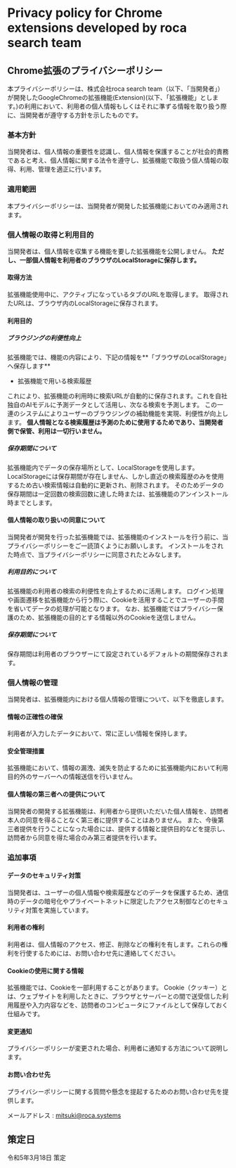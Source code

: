 # Privacy policy for Chrome extensions developed by roca search team
## Chrome拡張のプライバシーポリシー

本プライバシーポリシーは、株式会社roca search team（以下、「当開発者」）が開発したGoogleChromeの拡張機能(Extension)(以下、「拡張機能」とします。)の利用において、利用者の個人情報もしくはそれに準ずる情報を取り扱う際に、当開発者が遵守する方針を示したものです。

### 基本方針
当開発者は、個人情報の重要性を認識し、個人情報を保護することが社会的責務であると考え、個人情報に関する法令を遵守し、拡張機能で取扱う個人情報の取得、利用、管理を適正に行います。

### 適用範囲
本プライバシーポリシーは、当開発者が開発した拡張機能においてのみ適用されます。

### 個人情報の取得と利用目的
当開発者は、個人情報を収集する機能を要した拡張機能を公開しません。
**ただし、一部個人情報を利用者のブラウザのLocalStorageに保存します。**

#### 取得方法
拡張機能使用中に、アクティブになっているタブのURLを取得します。
取得されたURLは、ブラウザ内のLocalStorageに保存されます。

#### 利用目的
##### ブラウジングの利便性向上
拡張機能では、機能の内容により、下記の情報を**「ブラウザのLocalStorage」へ保存します**
- 拡張機能で用いる検索履歴

これにより、拡張機能の利用時に検索URLが自動的に保存されます。これを自社独自のAIモデルに予測データとして活用し、次なる検索を予測します。
この一連のシステムによりユーザーのブラウジングの補助機能を実現、利便性が向上します。
**個人情報となる検索履歴は予測のために使用するためであり、当開発者側で保管、利用は一切行いません。**

##### 保存期間について
拡張機能内でデータの保存場所として、LocalStorageを使用します。
LocalStorageには保存期間が存在しません、しかし直近の検索履歴のみを使用するため古い検索情報は自動的に更新され、削除されます。
そのためデータの保存期間は一定回数の検索回数に達した時または、拡張機能のアンインストール時までとします。

#### 個人情報の取り扱いの同意について
当開発者が開発を行った拡張機能では、拡張機能のインストールを行う前に、当プライバシーポリシーをご一読頂くようにお願いします。
インストールをされた時点で、当プライバシーポリシーに同意されたとみなします。

##### 利用目的について
拡張機能の利用者の検索の利便性を向上するために活用します。
ログイン処理や画面遷移を拡張機能から行う際に、Cookieを活用することでユーザーの手間を省いてデータの処理が可能となります。
なお、拡張機能ではプライバシー保護のため、拡張機能の目的とする情報以外のCookieを送信しません。

##### 保存期間について
保存期間は利用者のブラウザーにて設定されているデフォルトの期間保存されます。

### 個人情報の管理
当開発者は、拡張機能内における個人情報の管理について、以下を徹底します。

#### 情報の正確性の確保
利用者が入力したデータにおいて、常に正しい情報を保持します。

#### 安全管理措置
拡張機能において、情報の漏洩、滅失を防止するために拡張機能内において利用目的外のサーバーへの情報送信を行いません。

#### 個人情報の第三者への提供について
当開発者の開発する拡張機能は、利用者から提供いただいた個人情報を、訪問者本人の同意を得ることなく第三者に提供することはありません。
また、今後第三者提供を行うことになった場合には、提供する情報と提供目的などを提示し、訪問者から同意を得た場合のみ第三者提供を行います。

### 追加事項

#### データのセキュリティ対策
当開発者は、ユーザーの個人情報や検索履歴などのデータを保護するため、通信時のデータの暗号化やプライベートネットに限定したアクセス制御などのセキュリティ対策を実施しています。

#### 利用者の権利
利用者は、個人情報のアクセス、修正、削除などの権利を有します。これらの権利を行使するためには、お問い合わせ先に連絡してください。

#### Cookieの使用に関する情報
拡張機能では、Cookieを一部利用することがあります。
Cookie（クッキー）とは、ウェブサイトを利用したときに、ブラウザとサーバーとの間で送受信した利用履歴や入力内容などを、訪問者のコンピュータにファイルとして保存しておく仕組みです。

#### 変更通知
プライバシーポリシーが変更された場合、利用者に通知する方法について説明します。

#### お問い合わせ先
プライバシーポリシーに関する質問や懸念を提起するためのお問い合わせ先を提供します。

メールアドレス : mitsuki@roca.systems

## 策定日
令和5年3月18日 策定  
